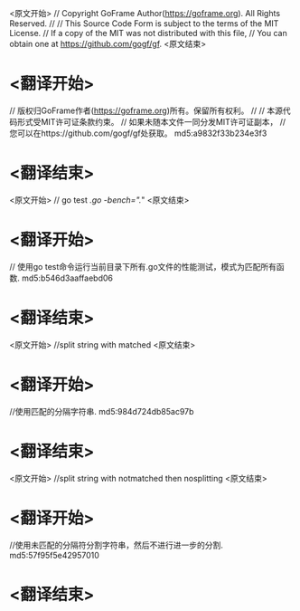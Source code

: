 
<原文开始>
// Copyright GoFrame Author(https://goframe.org). All Rights Reserved.
//
// This Source Code Form is subject to the terms of the MIT License.
// If a copy of the MIT was not distributed with this file,
// You can obtain one at https://github.com/gogf/gf.
<原文结束>

# <翻译开始>
// 版权归GoFrame作者(https://goframe.org)所有。保留所有权利。
//
// 本源代码形式受MIT许可证条款约束。
// 如果未随本文件一同分发MIT许可证副本，
// 您可以在https://github.com/gogf/gf处获取。 md5:a9832f33b234e3f3
# <翻译结束>


<原文开始>
// go test *.go -bench=".*"
<原文结束>

# <翻译开始>
// 使用go test命令运行当前目录下所有.go文件的性能测试，模式为匹配所有函数. md5:b546d3aaffaebd06
# <翻译结束>


<原文开始>
//split string with matched
<原文结束>

# <翻译开始>
//使用匹配的分隔字符串. md5:984d724db85ac97b
# <翻译结束>


<原文开始>
//split string with notmatched then nosplitting
<原文结束>

# <翻译开始>
//使用未匹配的分隔符分割字符串，然后不进行进一步的分割. md5:57f95f5e42957010
# <翻译结束>

